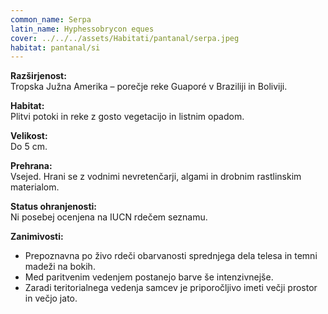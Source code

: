 ```yaml
---
common_name: Serpa
latin_name: Hyphessobrycon eques
cover: ../../../assets/Habitati/pantanal/serpa.jpeg
habitat: pantanal/si
---
```

**Razširjenost:**  
Tropska Južna Amerika – porečje reke Guaporé v Braziliji in Boliviji.

**Habitat:**  
Plitvi potoki in reke z gosto vegetacijo in listnim opadom.

**Velikost:**  
Do 5 cm.

**Prehrana:**  
Vsejed. Hrani se z vodnimi nevretenčarji, algami in drobnim rastlinskim materialom.

**Status ohranjenosti:**  
Ni posebej ocenjena na IUCN rdečem seznamu.

**Zanimivosti:**  
- Prepoznavna po živo rdeči obarvanosti sprednjega dela telesa in temni madeži na bokih.  
- Med paritvenim vedenjem postanejo barve še intenzivnejše.  
- Zaradi teritorialnega vedenja samcev je priporočljivo imeti večji prostor in večjo jato.
